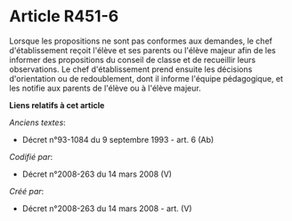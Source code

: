 # Article R451-6

Lorsque les propositions ne sont pas conformes aux demandes, le chef d'établissement reçoit l'élève et ses parents ou l'élève
majeur afin de les informer des propositions du conseil de classe et de recueillir leurs observations. Le chef
d'établissement prend ensuite les décisions d'orientation ou de redoublement, dont il informe l'équipe pédagogique, et les
notifie aux parents de l'élève ou à l'élève majeur.

**Liens relatifs à cet article**

_Anciens textes_:

  - Décret n°93-1084 du 9 septembre 1993 - art. 6 (Ab)

_Codifié par_:

  - Décret n°2008-263 du 14 mars 2008 (V)

_Créé par_:

  - Décret n°2008-263 du 14 mars 2008 - art. (V)
